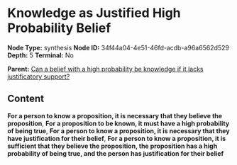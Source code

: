 # Knowledge as Justified High Probability Belief

**Node Type:** synthesis
**Node ID:** 34f44a04-4e51-46fd-acdb-a96a6562d529
**Depth:** 5
**Terminal:** No

**Parent:** [Can a belief with a high probability be knowledge if it lacks justificatory support?](can-a-belief-with-a-high-probability-be-knowledge-if-it-lacks-justificatory-support-antithesis-b8f94274-3591-4523-abfb-ab438641205f.md)

## Content

**For a person to know a proposition, it is necessary that they believe the proposition**, **For a proposition to be known, it must have a high probability of being true**, **For a person to know a proposition, it is necessary that they have justification for their belief**, **For a person to know a proposition, it is sufficient that they believe the proposition, the proposition has a high probability of being true, and the person has justification for their belief**

